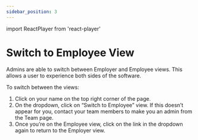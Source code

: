 ```yaml
---
sidebar_position: 3
---
```

import ReactPlayer from 'react-player'

# Switch to Employee View

Admins are able to switch between Employer and Employee views. This allows a user to experience both sides of the software. 

To switch between the views: 
1. Click on your name on the top right corner of the page. 
2. On the dropdown, click on “Switch to Employee” view. If this doesn’t appear for you, contact your team members to make you an admin from the Team page. 
3. Once you’re on the Employee view, click on the link in the dropdown again to return to the Employer view. 


<ReactPlayer playing url='../../src/assets/Switch to Employee View .mov'
                height='500px'
                width='800px'
                controls='true'
/>